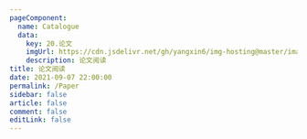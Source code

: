 ```yaml
---
pageComponent: 
  name: Catalogue
  data: 
    key: 20.论文
    imgUrl: https://cdn.jsdelivr.net/gh/yangxin6/img-hosting@master/images/study.2dizhas0uytc.webp
    description: 论文阅读
title: 论文阅读
date: 2021-09-07 22:00:00
permalink: /Paper
sidebar: false
article: false
comment: false
editLink: false
---
```

